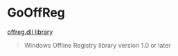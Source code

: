 
# GoOffReg

[offreg.dll library](https://docs.microsoft.com/en-us/windows/win32/devnotes/about-the-offline-registry-library)

> Windows Offline Registry library version 1.0 or later